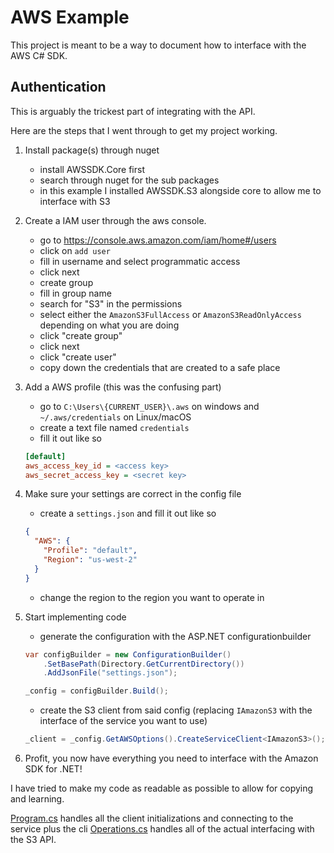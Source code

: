 # AWS Example

This project is meant to be a way to document how to interface with the AWS C# SDK.

## Authentication

This is arguably the trickest part of integrating with the API.

Here are the steps that I went through to get my project working.

1. Install package(s) through nuget
    * install AWSSDK.Core first
    * search through nuget for the sub packages
    * in this example I installed AWSSDK.S3 alongside core to allow me to interface with S3
2. Create a IAM user through the aws console.
    * go to https://console.aws.amazon.com/iam/home#/users
    * click on `add user`
    * fill in username and select programmatic access
    * click next
    * create group
    * fill in group name
    * search for "S3" in the permissions
    * select either the `AmazonS3FullAccess` or `AmazonS3ReadOnlyAccess` depending on what you are doing
    * click "create group"
    * click next
    * click "create user"
    * copy down the credentials that are created to a safe place
3. Add a AWS profile (this was the confusing part)
    * go to `C:\Users\{CURRENT_USER}\.aws` on windows and `~/.aws/credentials` on Linux/macOS
    * create a text file named `credentials`
    * fill it out like so
    ```ini
    [default]
    aws_access_key_id = <access key>
    aws_secret_access_key = <secret key>
    ```
4. Make sure your settings are correct in the config file
    * create a `settings.json` and fill it out like so
    ```json
    {
      "AWS": {
        "Profile": "default",
        "Region": "us-west-2"
      }
    }
    ```
    * change the region to the region you want to operate in
5. Start implementing code
    * generate the configuration with the ASP.NET configurationbuilder
    ```c#
    var configBuilder = new ConfigurationBuilder()
        .SetBasePath(Directory.GetCurrentDirectory())
        .AddJsonFile("settings.json");

    _config = configBuilder.Build();
    ```
    * create the S3 client from said config (replacing `IAmazonS3` with the interface of the service you want to use)
    ```c#
    _client = _config.GetAWSOptions().CreateServiceClient<IAmazonS3>();
    ```

6. Profit, you now have everything you need to interface with the Amazon SDK for .NET!
    
I have tried to make my code as readable as possible to allow for copying and learning.

[Program.cs](Program.cs) handles all the client initializations and connecting to the service plus the cli
[Operations.cs](Operations.cs) handles all of the actual interfacing with the S3 API.
